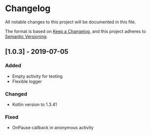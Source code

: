 # Changelog
All notable changes to this project will be documented in this file.

The format is based on [Keep a Changelog](https://keepachangelog.com/en/1.0.0/),
and this project adheres to [Semantic Versioning](https://semver.org/spec/v2.0.0.html).

## [1.0.3] - 2019-07-05
### Added
- Empty activity for testing
- Flexible logger

### Changed
- Kotlin version to 1.3.41

### Fixed
- OnPause callback in anonymous activity